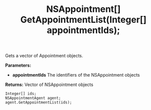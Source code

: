 ﻿---
uid: crmscript_ref_NSAppointmentAgent_GetAppointmentList
title: NSAppointment[] GetAppointmentList(Integer[]  appointmentIds);
intellisense: NSAppointmentAgent.GetAppointmentList
keywords: NSAppointmentAgent, GetAppointmentList
so.topic: reference
---

Gets a vector of Appointment objects.

**Parameters:**
 - **appointmentIds** The identifiers of the NSAppointment objects

**Returns:** Vector of NSAppointment objects

```crmscript
Integer[] ids;
NSAppointmentAgent agent;
agent.GetAppointmentList(ids);
```

